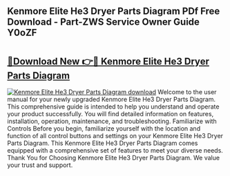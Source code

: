 ## Kenmore Elite He3 Dryer Parts Diagram PDf Free Download - Part-ZWS Service Owner Guide Y0oZF

# <h2><a href="http://dfs8uwg.blite.top/?on=Kenmore+Elite+He3+Dryer+Parts+Diagram">🔗Download New 👉🔴 Kenmore Elite He3 Dryer Parts Diagram</a></h2>

[![Kenmore Elite He3 Dryer Parts Diagram download](https://i.imgur.com/lujVjoI.png)](http://dfs8uwg.blite.top/?on=Kenmore+Elite+He3+Dryer+Parts+Diagram)
Welcome to the user manual for your newly upgraded Kenmore Elite He3 Dryer Parts Diagram. This comprehensive guide is intended to help you understand and operate your product successfully. You will find detailed information on features, installation, operation, maintenance, and troubleshooting. Familiarize with Controls Before you begin, familiarize yourself with the location and function of all control buttons and settings on your Kenmore Elite He3 Dryer Parts Diagram. This Kenmore Elite He3 Dryer Parts Diagram comes equipped with a comprehensive set of features to meet your diverse needs. Thank You for Choosing Kenmore Elite He3 Dryer Parts Diagram. We value your trust and support.
